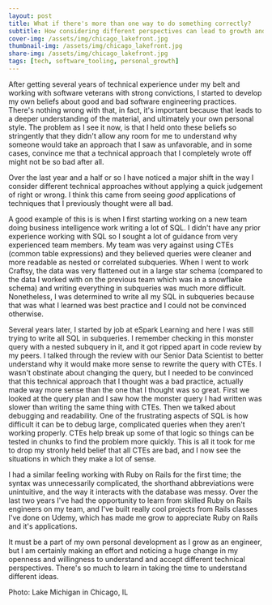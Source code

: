 ```yaml
---
layout: post
title: What if there's more than one way to do something correctly?
subtitle: How considering different perspectives can lead to growth and development
cover-img: /assets/img/chicago_lakefront.jpg
thumbnail-img: /assets/img/chicago_lakefront.jpg
share-img: /assets/img/chicago_lakefront.jpg
tags: [tech, software_tooling, personal_growth]
---
```


After getting several years of technical experience under my belt and working with software veterans with strong convictions, I started to develop my own beliefs about good and bad software engineering practices. There's nothing wrong with that, in fact, it's important because that leads to a deeper understanding of the material, and ultimately your own personal style. The problem as I see it now, is that I held onto these beliefs so stringently that they didn't allow any room for me to understand why someone would take an approach that I saw as unfavorable, and in some cases, convince me that a technical approach that I completely wrote off might not be so bad after all.

Over the last year and a half or so I have noticed a major shift in the way I consider different technical approaches without applying a quick judgement of right or wrong. I think this came from seeing *good* applications of techniques that I previously thought were all bad. 

A good example of this is is when I first starting working on a new team doing business intelligence work writing a lot of SQL. I didn't have any prior experience working with SQL so I sought a lot of guidance from very experienced team members. My team was very against using CTEs (common table expressions) and they believed queries were cleaner and more readable as nested or correlated subqueries. When I went to work Craftsy, the data was very flattened out in a large star schema (compared to the data I worked with on the previous team which was in a snowflake schema) and writing everything in subqueries was much more difficult. Nonetheless, I was determined to write all my SQL in subqueries because that was what I learned was best practice and I could not be convinced otherwise. 

Several years later, I started by job at eSpark Learning and here I was still trying to write all SQL in subqueries. I remember checking in this monster query with a nested subquery in it, and it got ripped apart in code review by my peers. I talked through the review with our Senior Data Scientist to better understand why it would make more sense to rewrite the query with CTEs. I wasn't obstinate about changing the query, but I needed to be convinced that this technical approach that I thought was a bad practice, actually made way more sense than the one that I thought was so great. First we looked at the query plan and I saw how the monster query I had written was slower than writing the same thing with CTEs. Then we talked about debugging and readability. One of the frustrating aspects of SQL is how difficult it can be to debug large, complicated queries when they aren't working properly. CTEs help break up some of that logic so things can be tested in chunks to find the problem more quickly. This is all it took for me to drop my stronly held belief that all CTEs are bad, and I now see the situations in which they make a lot of sense.

I had a similar feeling working with Ruby on Rails for the first time; the syntax was unnecessarily complicated, the shorthand abbreviations were unintuitive, and the way it interacts with the database was messy. Over the last two years I've had the opportunity to learn from skilled Ruby on Rails engineers on my team, and I've built really cool projects from Rails classes I've done on Udemy, which has made me grow to appreciate Ruby on Rails and it's applications.

It must be a part of my own personal development as I grow as an engineer, but I am certainly making an effort and noticing a huge change in my openness and willingness to understand and accept different technical perspectives. There's so much to learn in taking the time to understand different ideas.

Photo: Lake Michigan in Chicago, IL